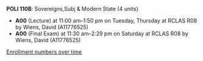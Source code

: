 **POLI 110B**: Sovereigns,Subj & Modern State (4 units)

- **A00** (Lecture) at 11:00 am–1:50 pm on Tuesday, Thursday at RCLAS R08 by Wiens, David (A11776525)
- **A00** (Final Exam) at 11:30 am–2:29 pm on Saturday at RCLAS R08 by Wiens, David (A11776525)

[Enrollment numbers over time](./POLI110B.tsv)
